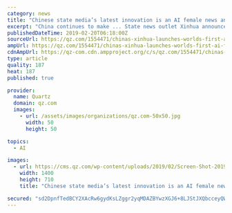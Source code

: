 ```yaml
---
category: news
title: "Chinese state media’s latest innovation is an AI female news anchor"
excerpt: "China continues to make ... State news outlet Xinhua announced yesterday (Feb. 19, link in Chinese) that it had, in collaboration with search engine Sogou, created the world’s first female AI news anchor, known as Xin Xiaomeng. The anchor will make ..."
publishedDateTime: 2019-02-20T06:18:00Z
sourceUrl: https://qz.com/1554471/chinas-xinhua-launches-worlds-first-ai-female-news-anchor/
ampUrl: https://qz.com/1554471/chinas-xinhua-launches-worlds-first-ai-female-news-anchor/amp/
cdnAmpUrl: https://qz-com.cdn.ampproject.org/c/s/qz.com/1554471/chinas-xinhua-launches-worlds-first-ai-female-news-anchor/amp/
type: article
quality: 187
heat: 187
published: true

provider:
  name: Quartz
  domain: qz.com
  images:
    - url: /assets/images/organizations/qz.com-50x50.jpg
      width: 50
      height: 50

topics:
  - AI

images:
  - url: https://cms.qz.com/wp-content/uploads/2019/02/Screen-Shot-2019-02-20-at-12.56.54-e1550638693651.png?w=1400&amp;strip=all&amp;quality=75
    width: 1400
    height: 710
    title: "Chinese state media’s latest innovation is an AI female news anchor"

secured: "sd2DpnfTedBCY2XAcRw6gydKsLZggr2yqMDAZBYwzXGJ6+8LJStJXQbcceyQW3Hij9mr0baFrO0oKzCYTnrZy69CtFai2HF4yi10n2tL3bWykfu2c7LN2x+MAnnE796pPHtwfMaxc5jmLdWYqU3+nqwDgof6rn3E6TZJ2Mpzk9ZiDZB29yTSidtQFNRyZhlv5Gxj0xnfJ+D6PmTg/fC/QyjTgQRF6bj0ZSiZ9J7aSibaYo2LgekwSZWmsaFZ5noNfftXXW5O77LasqZ/xSHqoA==;IbKZ37y4dfhr3N7K+0SR0g=="
---
```


